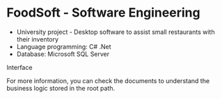 # FoodSoft - Software Engineering
- University project - Desktop software to assist small restaurants with their inventory
- Language programming: C# .Net
- Database: Microsoft SQL Server

Interface


For more information, you can check the documents to understand the business logic stored in the root path.

